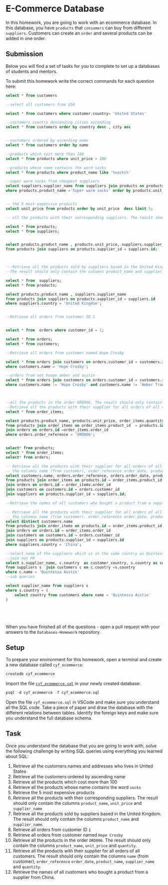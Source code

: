 # E-Commerce Database

In this homework, you are going to work with an ecommerce database. In this database, you have `products` that `consumers` can buy from different `suppliers`. Customers can create an `order` and several products can be added in one order.

## Submission

Below you will find a set of tasks for you to complete to set up a databases of students and mentors.

To submit this homework write the correct commands for each question here:

```sql
select * from customers

--select all customers from USA

select * from customers where customer.country= 'United States'

--customers country descending cities ascending 
select * from customers order by country desc , city asc


--customers ordered by ascending name
select * from customers order by name 

--products which cost more than 100
select * from products where unit_price > 100

--products whose name contains the word socks
select * from products where product_name like '%socks%'

--super warm socks from cheapest suppliers 
select suppliers.supplier_name from suppliers join products on products.supplier_id = suppliers.id
where products.product_name ='Super warm socks' order by products.unit_price;


-- the 5 most expensive products
select unit_price from products order by unit_price  desc limit 5;

-- all the products with their corresponding suppliers. The result should only contain the columns product_name, unit_price and supplier_name

select * from products;
select * from suppliers;


select products.product_name , products.unit_price, suppliers.supplier_name
from products join suppliers on products.supplier_id = suppliers.id;



---Retrieve all the products sold by suppliers based in the United Kingdom. 
--The result should only contain the columns product_name and supplier_name.

select * from  suppliers;
select * from products;

select products.product_name , suppliers.supplier_name
from products join suppliers on products.supplier_id = suppliers.id
where suppliers.country = 'United Kingdom';


--Retrieve all orders from customer ID 1


select * from  orders where customer_id = 1;

select * from orders;
select * from customers;

--Retrieve all orders from customer named Hope Crosby

select * from orders join customers on orders.customer_id = customers.id
where customers.name = 'Hope Crosby';

--orders from not hoope amber and austin 
select * from orders join customers on orders.customer_id = customers.id
where customers.name != 'Hope Crosby' and customers.name != 'Amber Tran' and customers.name != 'Quintessa Austin';



--all the products in the order ORD006. The result should only contain the columns product_name, unit_price and quantity.
--Retrieve all the products with their supplier for all orders of all customers. The result should only contain the columns name (from customer), order_reference order_date, product_name, supplier_name and quantity.
select * from order_items;

select products.product_name, products.unit_price, order_items.quantity
from products join order_items on order_items.product_id  = products.id
join orders on orders.id =order_items.order_id 
where orders.order_reference = 'ORD006';


select* from products;
select * from order_items;
select* from orders;

-- Retrieve all the products with their supplier for all orders of all customers. The result should only contain 
-- the columns name (from customer), order_reference order_date, product_name, supplier_name and quantity.
select customers.name, orders.order_reference, orders.order_date, products.product_name, suppliers.supplier_name, order_items.quantity  
from products join order_items on products.id = order_items.product_id
join orders on orders.id = order_items.order_id 
join customers on customers.id = orders.customer_id
join suppliers on products.supplier_id = suppliers.id;

--Retrieve the names of all customers who bought a product from a supplier from China.

-- Retrieve all the products with their supplier for all orders of all customers. The result should only contain 
-- the columns name (from customer), order_reference order_date, product_name, supplier_name and quantity.
select distinct customers.name  
from products join order_items on products.id = order_items.product_id
join orders on orders.id = order_items.order_id 
join customers on customers.id = orders.customer_id
join suppliers on products.supplier_id = suppliers.id
where suppliers.country = 'China';

--select name of the supploers which is in the same country as Quintessa
--join not FK
select s.supplier_name, c.country  as customer_country, s.country as supplier_country
from suppliers s  join customers c on c.country =s.country 
where c.name = 'Quintessa Austin'
--sub queries 

select supplier_name from suppliers s 
where s.country = (
	select country from customers where name = 'Quintessa Austin'
)






```

When you have finished all of the questions - open a pull request with your answers to the `Databases-Homework` repository.

## Setup

To prepare your environment for this homework, open a terminal and create a new database called `cyf_ecommerce`:

```sql
createdb cyf_ecommerce
```

Import the file [`cyf_ecommerce.sql`](./cyf_ecommerce.sql) in your newly created database:

```sql
psql -d cyf_ecommerce -f cyf_ecommerce.sql
```

Open the file `cyf_ecommerce.sql` in VSCode and make sure you understand all the SQL code. Take a piece of paper and draw the database with the different relations between tables. Identify the foreign keys and make sure you understand the full database schema.

## Task

Once you understand the database that you are going to work with, solve the following challenge by writing SQL queries using everything you learned about SQL:

1. Retrieve all the customers names and addresses who lives in United States
2. Retrieve all the customers ordered by ascending name
3. Retrieve all the products which cost more than 100
4. Retrieve all the products whose name contains the word `socks`
5. Retrieve the 5 most expensive products
6. Retrieve all the products with their corresponding suppliers. The result should only contain the columns `product_name`, `unit_price` and `supplier_name`
7. Retrieve all the products sold by suppliers based in the United Kingdom. The result should only contain the columns `product_name` and `supplier_name`.
8. Retrieve all orders from customer ID `1`
9. Retrieve all orders from customer named `Hope Crosby`
10. Retrieve all the products in the order `ORD006`. The result should only contain the columns `product_name`, `unit_price` and `quantity`.
11. Retrieve all the products with their supplier for all orders of all customers. The result should only contain the columns `name` (from customer), `order_reference` `order_date`, `product_name`, `supplier_name` and `quantity`.
12. Retrieve the names of all customers who bought a product from a supplier from China.
